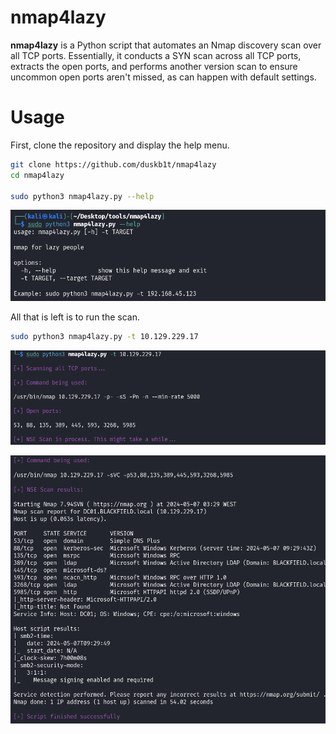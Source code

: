 # nmap4lazy

**nmap4lazy** is a Python script that automates an Nmap discovery scan over all TCP ports. Essentially, it conducts a SYN scan across all TCP ports, extracts the open ports, and performs another version scan to ensure uncommon open ports aren't missed, as can happen with default settings.

# Usage

First, clone the repository and display the help menu.

```bash
git clone https://github.com/duskb1t/nmap4lazy
cd nmap4lazy

sudo python3 nmap4lazy.py --help
```

![Untitled](images/helpmenu.png)

All that is left is to run the scan.

```bash
sudo python3 nmap4lazy.py -t 10.129.229.17
```

![Untitled](images/output1.png)

![Untitled](images/output2.png)
